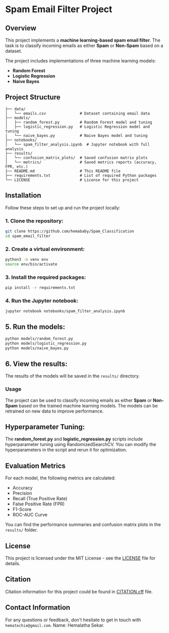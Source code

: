 # Spam Email Filter Project

## Overview
This project implements a **machine learning-based spam email filter**. The task is to classify incoming emails as either **Spam** or **Non-Spam** based on a dataset.

The project includes implementations of three machine learning models:
- **Random Forest**
- **Logistic Regression**
- **Naive Bayes**
    

## Project Structure

```text
├── data/
│   └── emails.csv               # Dataset containing email data
├── models/
│   ├── random_forest.py         # Random Forest model and tuning
│   ├── logistic_regression.py   # Logistic Regression model and tuning
│   └── naive_bayes.py           # Naive Bayes model and tuning
├── notebooks/
│   └── spam_filter_analysis.ipynb  # Jupyter notebook with full analysis
├── results/
│   └── confusion_matrix_plots/  # Saved confusion matrix plots
│   └── metrics/                 # Saved metrics reports (accuracy, FPR, etc.)
├── README.md                    # This README file
├── requirements.txt             # List of required Python packages
└── LICENSE                      # License for this project
```

## Installation

Follow these steps to set up and run the project locally:

### 1. Clone the repository:
```bash
git clone https://github.com/hemababy/Spam_Classification
cd spam_email_filter
```
### 2. Create a virtual environment:
```bash
python3 -m venv env
source env/bin/activate
```
### 3. Install the required packages:
```bash
pip install -r requirements.txt
```
### 4. Run the Jupyter notebook:
```bash
jupyter notebook notebooks/spam_filter_analysis.ipynb
```
## 5. Run the models:
```bash
python models/random_forest.py
python models/logistic_regression.py
python models/naive_bayes.py
```
## 6. View the results:
The results of the models will be saved in the `results/` directory.


### Usage
The project can be used to classify incoming emails as either **Spam** or **Non-Spam** based on the trained machine learning models. The models can be retrained on new data to improve performance.
## Hyperparameter Tuning:
The **random_forest.py** and **logistic_regression.py** scripts include hyperparameter tuning using RandomizedSearchCV. You can modify the hyperparameters in the script and rerun it for optimization.
## Evaluation Metrics
For each model, the following metrics are calculated:
* Accuracy
* Precision
* Recall (True Positive Rate)
* False Positive Rate (FPR)
* F1-Score
* ROC-AUC Curve

You can find the performance summaries and confusion matrix plots in the `results/` folder.


## License
This project is licensed under the MIT License - see the [LICENSE](LICENSE) file for details.


## Citation

Citation information for this project could be found in [CITATION.cff](./CITATION.cff) file.

## Contact Information

For any questions or feedback, don't hesitate to get in touch with `hematechie@gmail.com`.
Name: Hemalatha Sekar.